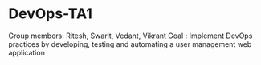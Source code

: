 # DevOps-TA1
Group members: Ritesh, Swarit, Vedant, Vikrant 
Goal : Implement DevOps practices by developing, testing and automating a user management web application
